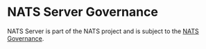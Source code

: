 # NATS Server Governance

NATS Server is part of the NATS project and is subject to the [NATS Governance](https://github.com/nats-io/nats-general/blob/master/GOVERNANCE.md).
